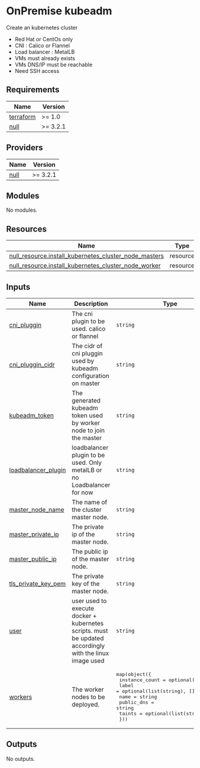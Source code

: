 # OnPremise kubeadm

Create an kubernetes cluster

* Red Hat or CentOs only
* CNI : Calico or Flannel
* Load balancer : MetalLB
* VMs must already exists
* VMs DNS/IP must be reachable
* Need SSH access

<!-- BEGIN_TF_DOCS -->
## Requirements

| Name | Version |
|------|---------|
| <a name="requirement_terraform"></a> [terraform](#requirement\_terraform) | >= 1.0 |
| <a name="requirement_null"></a> [null](#requirement\_null) | >= 3.2.1 |

## Providers

| Name | Version |
|------|---------|
| <a name="provider_null"></a> [null](#provider\_null) | >= 3.2.1 |

## Modules

No modules.

## Resources

| Name | Type |
|------|------|
| [null_resource.install_kubernetes_cluster_node_masters](https://registry.terraform.io/providers/hashicorp/null/latest/docs/resources/resource) | resource |
| [null_resource.install_kubernetes_cluster_node_worker](https://registry.terraform.io/providers/hashicorp/null/latest/docs/resources/resource) | resource |

## Inputs

| Name | Description | Type | Default | Required |
|------|-------------|------|---------|:--------:|
| <a name="input_cni_pluggin"></a> [cni\_pluggin](#input\_cni\_pluggin) | The cni plugin to be used. calico or flannel | `string` | `"calico"` | no |
| <a name="input_cni_pluggin_cidr"></a> [cni\_pluggin\_cidr](#input\_cni\_pluggin\_cidr) | The cidr of cni pluggin used by kubeadm configuration on master | `string` | `null` | no |
| <a name="input_kubeadm_token"></a> [kubeadm\_token](#input\_kubeadm\_token) | The generated kubeadm token used by worker node to join the master | `string` | n/a | yes |
| <a name="input_loadbalancer_plugin"></a> [loadbalancer\_plugin](#input\_loadbalancer\_plugin) | loadbalancer plugin to be used. Only metalLB or no Loadbalancer for now | `string` | `""` | no |
| <a name="input_master_node_name"></a> [master\_node\_name](#input\_master\_node\_name) | The name of the cluster master node. | `string` | `"master"` | no |
| <a name="input_master_private_ip"></a> [master\_private\_ip](#input\_master\_private\_ip) | The private ip of the master node. | `string` | n/a | yes |
| <a name="input_master_public_ip"></a> [master\_public\_ip](#input\_master\_public\_ip) | The public ip of the master node. | `string` | n/a | yes |
| <a name="input_tls_private_key_pem"></a> [tls\_private\_key\_pem](#input\_tls\_private\_key\_pem) | The private key of the master node. | `string` | n/a | yes |
| <a name="input_user"></a> [user](#input\_user) | user used to execute docker + kubernetes scripts. must be updated accordingly with the linux image used | `string` | n/a | yes |
| <a name="input_workers"></a> [workers](#input\_workers) | The worker nodes to be deployed. | <pre>map(object({<br>    instance_count = optional(number, 1)<br>    label          = optional(list(string), [])<br>    name           = string<br>    public_dns     = string<br>    taints         = optional(list(string), [])<br>  }))</pre> | n/a | yes |

## Outputs

No outputs.
<!-- END_TF_DOCS -->
